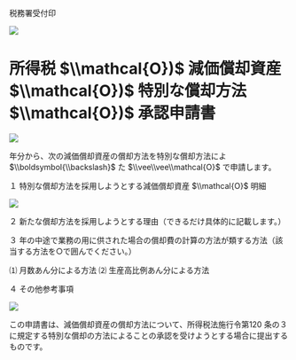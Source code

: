 税務署受付印

![](https://www.nta.go.jp/tmp/5b5eaec5-7fe8-4e4a-b988-483899040b8f/images/9ccd3ff3fcf6ee10a0e82ac95842524904afeb6bfc0a6cd7cdfe96cf22c6101a.jpg)

# 所得税 $\\mathcal{O})$ 減価償却資産 $\\mathcal{O})$ 特別な償却方法 $\\mathcal{O})$ 承認申請書

![](https://www.nta.go.jp/tmp/5b5eaec5-7fe8-4e4a-b988-483899040b8f/images/4b8ce3702838df4e381aaa1f0b30740c9e391949a611024e4a4977f778276d17.jpg)

年分から、次の減価償却資産の償却方法を特別な償却方法によ $\\boldsymbol{\\backslash}$ た $\\vee\\vee\\mathcal{O}$ で申請します。

１ 特別な償却方法を採用しようとする減価償却資産 $\\mathcal{O}$ 明細

![](https://www.nta.go.jp/tmp/5b5eaec5-7fe8-4e4a-b988-483899040b8f/images/700dba2ecd632a2f0ae5ac8e5f22fa52a350391d1fd80574b1283fc96ba09aa6.jpg)

２ 新たな償却方法を採用しようとする理由（できるだけ具体的に記載します。）

３ 年の中途で業務の用に供された場合の償却費の計算の方法が類する方法（該当する方法を○で囲んでください。）

⑴ 月数あん分による方法 ⑵ 生産高比例あん分による方法

４ その他参考事項

![](https://www.nta.go.jp/tmp/5b5eaec5-7fe8-4e4a-b988-483899040b8f/images/b6dce1c43e2eb6350c20e945998f566bea218f4fae5b58ef444ede1f8f25cf46.jpg)

この申請書は、減価償却資産の償却方法について、所得税法施行令第120 条の３に規定する特別な償却の方法によることの承認を受けようとする場合に提出するものです。